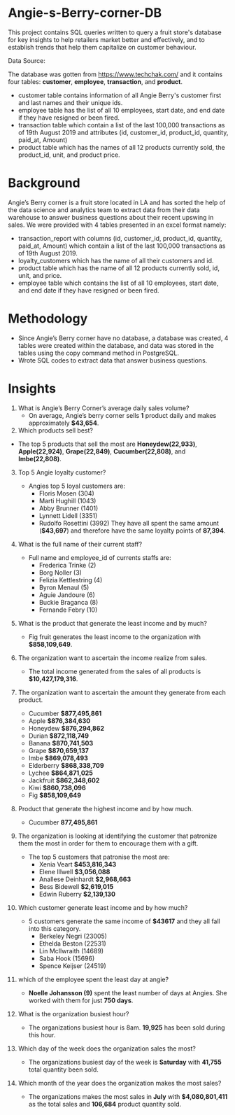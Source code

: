 # Angie-s-Berry-corner-DB

This project contains SQL queries written to query a fruit store's database for key insights to help retailers market better and effectively, and to establish trends that help them capitalize on customer behaviour.

Data Source:

The database was gotten from https://www.techchak.com/ and it contains four tables:  **customer**, **employee**, **transaction**, and **product**.
- customer table contains information of all Angie Berry's customer first and last names and their unique ids. 
- employee table has the list of all 10 employees, start date, and end date if they have resigned or been fired.
- transaction table which contain a list of the last 100,000 transactions as of 19th August 2019 and attributes (id, customer_id, product_id, quantity, paid_at, Amount) 
-  product table which has the names of all 12 products currently sold, the product_id, unit, and product price.


# Background

Angie’s Berry corner is a fruit store located in LA and has sorted the help of the data science and analytics team to extract data from their data warehouse to answer business questions about their recent upswing in sales.
We were provided with 4 tables presented in an excel format namely: 
- transaction_report with columns (id, customer_id, product_id, quantity, paid_at, Amount) which contain a list of the last 100,000 transactions as of 19th August 2019.
- loyalty_customers which has the name of all their customers and id.
- product table which has the name of all 12 products currently sold, id, unit, and price.
- employee table  which contains the list of all 10 employees, start date, and end date if they have resigned or been fired.

# Methodology
- Since Angie’s Berry corner have no database, a database was created, 4 tables were created within the database, and data was stored in the tables using the copy command method in PostgreSQL.
- Wrote SQL codes to extract data that answer business questions.

# Insights

1. What is Angie’s Berry Corner’s average daily sales volume?
   - On average, Angie’s berry corner sells **1** product daily and makes approximately **$43,654**.
2. Which products sell best?
  -  The top 5 products that sell the most are **Honeydew(22,933)**,  **Apple(22,924)**, **Grape(22,849)**, **Cucumber(22,808)**, and **Imbe(22,808)**.

3.  Top 5 Angie loyalty customer?
    - Angies top 5 loyal customers are:
      - Floris Mosen  (304)
      - Marti Hughill  (1043)
      - Abby Brunner  (1401)
      - Lynnett Lidell  (3351)
      - Rudolfo Rosettini  (3992)
     They have all spent the same amount (**$43,697**) and therefore have the same loyalty points of **87,394**.
     
 4. What is the full name of their current staff?
    - Full name and employee_id  of currents staffs are:
      - Frederica Trinke  (2)
      - Borg Noller  (3)
      - Felizia Kettlestring  (4)
      - Byron Menaul  (5)
      - Aguie Jandoure  (6)
      - Buckie Braganca  (8)
      - Fernande Febry  (10)
   
 5. What is the product that generate the least income and by much?
    - Fig fruit generates the least income to the organization with	**$858,109,649**.

6. The organization want to ascertain the income realize from sales.
   -  The total income generated from the sales of all products is **$10,427,179,316**.

7. The organization want to ascertain the amount they generate from each product.
   -  Cucumber	 **$877,495,861**
   -  Apple 	**$876,384,630**
   -  Honeydew	 **$876,294,862**
   -  Durian	 **$872,118,749**
   -  Banana	 **$870,741,503**
   -  Grape	 **$870,659,137**
   -  Imbe	 **$869,078,493**
   -  Elderberry	 **$868,338,709**
   -  Lychee	 **$864,871,025**
   -  Jackfruit	 **$862,348,602**
   -  Kiwi  **$860,738,096**
   -  Fig	 **$858,109,649**

8. Product that generate the highest income and by how much.
   -  Cucumber	 **877,495,861**


9. The organization is looking at identifying the customer that patronize them the most in order for them to encourage them with a gift.
    - The top 5 customers that patronise the most are:
      -  Xenia Veart	 **$453,816,343**
      -  Elene Illwell 	**$3,056,088**
      -  Anallese Deinhardt	 **$2,968,663**
      -  Bess Bidewell	 **$2,619,015**
      -  Edwin Ruberry	 **$2,139,130**

10. Which customer generate least income and by how much?
    - 5 customers generate the same income of **$43617** and they all fall into this category. 
      -   Berkeley Negri  (23005)	
      -   Ethelda Beston  (22531)
      -   Lin McIlwraith	(14689)
      -   Saba Hook  (15696)	
      -   Spence Keijser  (24519)

11. which of the employee spent the least day at angie?
    - **Noelle Johansson (9)** spent the least number of days at Angies. She worked with them for just **750 days**. 

12. What is the organization busiest hour?
    - The organizations busiest hour is 8am. **19,925** has been sold during this hour.

13. Which day of the week does the organization sales the most?
    - The organizations busiest day of the week is **Saturday** with **41,755** total quantity been sold.

14. Which month of the year does the organization makes the most sales?
    - The organizations makes the most sales in  **July** with **$4,080,801,411** as the total sales and **106,684** product quantity sold.







